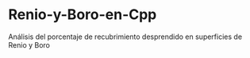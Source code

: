 # Renio-y-Boro-en-Cpp
Análisis del porcentaje de recubrimiento desprendido en superficies de Renio y Boro
